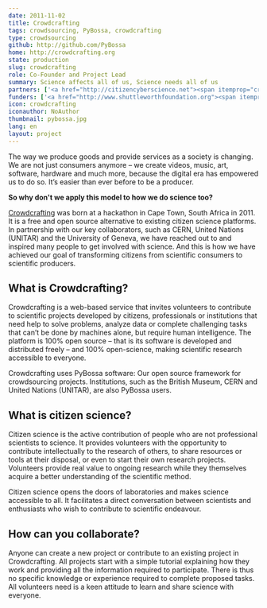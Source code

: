 ```yaml
---
date: 2011-11-02
title: Crowdcrafting
tags: crowdsourcing, PyBossa, crowdcrafting
type: crowdsourcing
github: http://github.com/PyBossa
home: http://crowdcrafting.org
state: production
slug: crowdcrafting
role: Co-Founder and Project Lead
summary: Science affects all of us, Science needs all of us
partners: ['<a href="http://citizencyberscience.net"><span itemprop="creator">Citizen Cyberscience Centre</span></a>', '<a href="http://okf.org"><span itemprop="creator">Open Knowledge Foundation</span></a>']
funders: ['<a href="http://www.shuttleworthfoundation.org"><span itemprop="contributor">Shuttleworth Foundation</span></a>', '<a href="http://www.sloan.org"><span itemprop="contributor">Alfred P. Sloan Foundation</span></a>', '<a href="http://soros.org">Open Society Foundation</a>']
icon: crowdcrafting
iconauthor: NoAuthor
thumbnail: pybossa.jpg
lang: en
layout: project
---
```


The way we produce goods and provide services as a society is changing. We are
not just consumers anymore – we create videos, music, art, software, hardware
and much more, because the digital era has empowered us to do so. It’s easier
than ever before to be a producer. 

**So why don't we apply this model to how we do science too?**

[Crowdcrafting](http://crowdcrafting.org) was born at a hackathon in Cape Town, South Africa in 2011.  It
is a free and open source alternative to existing citizen science platforms. In
partnership with our key collaborators, such as CERN, United Nations (UNITAR)
and the University of Geneva, we have reached out to and inspired many people
to get involved with science. And this is how we have achieved our goal of
transforming citizens from scientific consumers to scientific producers. 


## What is Crowdcrafting?
Crowdcrafting is a web-based service that invites volunteers to contribute to
scientific projects developed by citizens, professionals or institutions that
need help to solve problems, analyze data or complete challenging tasks that
can’t be done by machines alone, but require human intelligence. The platform
is 100% open source – that is its software is developed and distributed freely
– and 100% open-science, making scientific research accessible to everyone. 

Crowdcrafting uses PyBossa software: Our open source framework for
crowdsourcing projects. Institutions, such as the British Museum, CERN and
United Nations (UNITAR), are also PyBossa users.


## What is citizen science?
Citizen science is the active contribution of people who are not professional
scientists to science. It provides volunteers with the opportunity to
contribute intellectually to the research of others, to share resources or
tools at their disposal, or even to start their own research projects.
Volunteers provide real value to ongoing research while they themselves acquire
a better understanding of the scientific method. 

Citizen science opens the doors of laboratories and makes science accessible to
all. It facilitates a direct conversation between scientists and enthusiasts
who wish to contribute to scientific endeavour.


## How can you collaborate?
Anyone can create a new project or contribute to an existing project in
Crowdcrafting. All projects start with a simple tutorial explaining how they
work and providing all the information required to participate. There is thus
no specific knowledge or experience required to complete proposed tasks. All
volunteers need is a keen attitude to learn and share science with everyone. 
